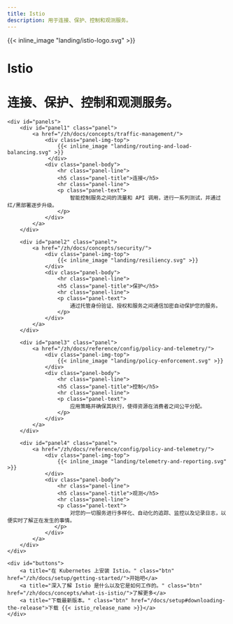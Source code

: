 ```yaml
---
title: Istio
description: 用于连接、保护、控制和观测服务。
---
```

<main class="landing">
    <div id="banner">
        {{< inline_image "landing/istio-logo.svg" >}}
        <div id="hero-text">
            <h1 id="hero-label">Istio</h1>
            <h1 id="hero-lead">连接、保护、控制和观测服务。
        </div>
    </div>

    <div id="panels">
        <div id="panel1" class="panel">
            <a href="/zh/docs/concepts/traffic-management/">
                <div class="panel-img-top">
                    {{< inline_image "landing/routing-and-load-balancing.svg" >}}
                 </div>
                <div class="panel-body">
                    <hr class="panel-line">
                    <h5 class="panel-title">连接</h5>
                    <hr class="panel-line">
                    <p class="panel-text">
                        智能控制服务之间的流量和 API 调用，进行一系列测试，并通过红/黑部署逐步升级。
                    </p>
                </div>
            </a>
        </div>

        <div id="panel2" class="panel">
            <a href="/zh/docs/concepts/security/">
                <div class="panel-img-top">
                    {{< inline_image "landing/resiliency.svg" >}}
                </div>
                <div class="panel-body">
                    <hr class="panel-line">
                    <h5 class="panel-title">保护</h5>
                    <hr class="panel-line">
                    <p class="panel-text">
                        通过托管身份验证、授权和服务之间通信加密自动保护您的服务。
                    </p>
                </div>
            </a>
        </div>

        <div id="panel3" class="panel">
            <a href="/zh/docs/reference/config/policy-and-telemetry/">
                <div class="panel-img-top">
                    {{< inline_image "landing/policy-enforcement.svg" >}}
                </div>
                <div class="panel-body">
                    <hr class="panel-line">
                    <h5 class="panel-title">控制</h5>
                    <hr class="panel-line">
                    <p class="panel-text">
                        应用策略并确保其执行，使得资源在消费者之间公平分配。
                    </p>
                </div>
            </a>
        </div>

        <div id="panel4" class="panel">
            <a href="/zh/docs/reference/config/policy-and-telemetry/">
                <div class="panel-img-top">
                    {{< inline_image "landing/telemetry-and-reporting.svg" >}}
                </div>
                <div class="panel-body">
                    <hr class="panel-line">
                    <h5 class="panel-title">观测</h5>
                    <hr class="panel-line">
                    <p class="panel-text">
                        对您的一切服务进行多样化、自动化的追踪、监控以及记录日志，以便实时了解正在发生的事情。
                   </p>
                </div>
            </a>
        </div>
    </div>

    <div id="buttons">
        <a title="在 Kubernetes 上安装 Istio。" class="btn" href="/zh/docs/setup/getting-started/">开始吧</a>
        <a title="深入了解 Istio 是什么以及它是如何工作的。" class="btn" href="/zh/docs/concepts/what-is-istio/">了解更多</a>
        <a title="下载最新版本。" class="btn" href="/docs/setup#downloading-the-release">下载 {{< istio_release_name >}}</a>
    </div>
</main>
